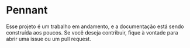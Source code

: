 # Pennant 

Esse projeto é um trabalho em andamento, e a documentação está sendo construída aos poucos. Se você deseja contribuir, fique à vontade para abrir uma issue ou um pull request.